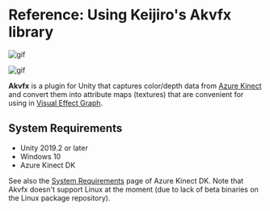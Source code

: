 Reference: Using Keijiro's Akvfx library
=====

![gif](https://i.imgur.com/h0kApp4.gif)

![gif](https://i.imgur.com/lXRiwU3.gif)

**Akvfx** is a plugin for Unity that captures color/depth data from [Azure
Kinect] and convert them into attribute maps (textures) that are convenient for
using in [Visual Effect Graph].

[Azure Kinect]: https://azure.com/kinect
[Visual Effect Graph]: https://unity.com/visual-effect-graph

System Requirements
-------------------

- Unity 2019.2 or later
- Windows 10
- Azure Kinect DK

See also the [System Requirements] page of Azure Kinect DK. Note that Akvfx
doesn't support Linux at the moment (due to lack of beta binaries on the
Linux package repository).

[System Requirements]:
    https://docs.microsoft.com/en-us/azure/kinect-dk/system-requirements

